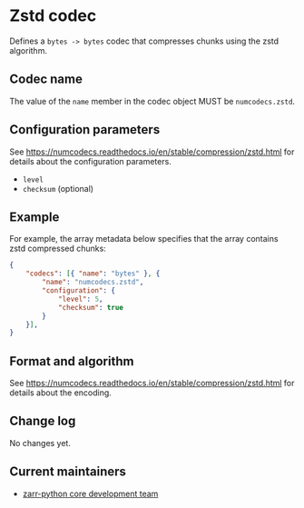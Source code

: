 # Zstd codec

Defines a `bytes -> bytes` codec that compresses chunks using the zstd algorithm.

## Codec name

The value of the `name` member in the codec object MUST be `numcodecs.zstd`.

## Configuration parameters

See https://numcodecs.readthedocs.io/en/stable/compression/zstd.html for details about the configuration parameters.

- `level`
- `checksum` (optional)

## Example

For example, the array metadata below specifies that the array contains zstd compressed chunks:

```json
{
    "codecs": [{ "name": "bytes" }, {
        "name": "numcodecs.zstd",
        "configuration": {
            "level": 5,
            "checksum": true
        }
    }],
}
```


## Format and algorithm

See https://numcodecs.readthedocs.io/en/stable/compression/zstd.html for details about the encoding.

## Change log

No changes yet.

## Current maintainers

* [zarr-python core development team](https://github.com/orgs/zarr-developers/teams/python-core-devs)
